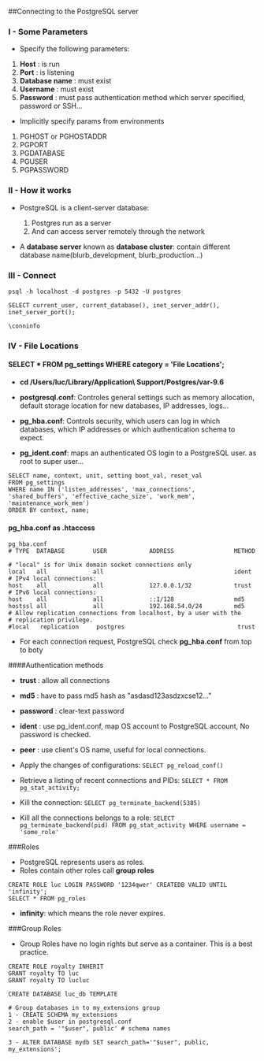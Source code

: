 ##Connecting to the PostgreSQL server

### I - Some Parameters
- Specify the following parameters:
1) **Host**             : is run
2) **Port**             : is listening
3) **Database name**    : must exist
4) **Username**         : must exist
5) **Password**         : must pass authentication method which server specified, password or SSH...

- Implicitly specify params from environments
1) PGHOST or PGHOSTADDR
2) PGPORT
3) PGDATABASE
4) PGUSER
5) PGPASSWORD

### II - How it works
 
- PostgreSQL is a client-server database:
    1) Postgres run as a server
    2) And can access server remotely through the network

- A **database server** known as **database cluster**: contain different database name(blurb_development, blurb_production...)

### III - Connect

```
psql -h localhost -d postgres -p 5432 -U postgres

SELECT current_user, current_database(), inet_server_addr(), inet_server_port();

\conninfo
```

### IV - File Locations

#### SELECT * FROM pg_settings WHERE category = 'File Locations'; 

- **cd /Users/luc/Library/Application\ Support/Postgres/var-9.6**

- **postgresql.conf**: Controles general settings such as memory allocation, default storage location for new databases, IP addresses, logs...

- **pg_hba.conf**: Controls security, which users can log in which databases, which IP addresses or which authentication schema to expect.

- **pg_ident.conf**: maps an authenticated OS login to a PostgreSQL user. as root to super user... 

```
SELECT name, context, unit, setting boot_val, reset_val
FROM pg_settings
WHERE name IN ('listen_addresses', 'max_connections', 'shared_buffers', 'effective_cache_size', 'work_mem', 'maintenance_work_mem')
ORDER BY context, name;
```


#### pg_hba.conf as .htaccess
```
pg_hba.conf
# TYPE  DATABASE        USER            ADDRESS                 METHOD

# "local" is for Unix domain socket connections only
local   all             all                                     ident
# IPv4 local connections:
host    all             all             127.0.0.1/32            trust
# IPv6 local connections:
host    all             all             ::1/128                 md5
hostssl all             all             192.168.54.0/24         md5
# Allow replication connections from localhost, by a user with the
# replication privilege.
#local   replication     postgres                                trust

```

- For each connection request, PostgreSQL check **pg_hba.conf** from top to boty

####Authentication methods
- **trust**     : allow all connections
- **md5**       : have to pass md5 hash as "asdasd123asdzxcse12..."
- **password**  : clear-text password
- **ident**     : use pg_ident.conf, map OS account to PostgreSQL account, No password is checked.
- **peer**      : use client's OS name, useful for local connections.

- Apply the changes of configurations: `SELECT pg_reload_conf()`
- Retrieve a listing of recent connections and PIDs: `SELECT * FROM pg_stat_activity;`
- Kill the connection: `SELECT pg_terminate_backend(5385)`
- Kill all the connections belongs to a role: ` SELECT pg_terminate_backend(pid) FROM pg_stat_activity WHERE username = 'some_role' `

###Roles

- PostgreSQL represents users as roles.
- Roles contain other roles call **group roles**

```
CREATE ROLE luc LOGIN PASSWORD '1234qwer' CREATEDB VALID UNTIL 'infinity';
SELECT * FROM pg_roles
```

- **infinity**: which means the role never expires.

###Group Roles

- Group Roles have no login rights but serve as a container. This is a best practice.

```
CREATE ROLE royalty INHERIT
GRANT royalty TO luc
GRANT royalty TO lucluc

CREATE DATABASE luc_db TEMPLATE

# Group databases in to my_extensions group
1 - CREATE SCHEMA my_extensions
2 - enable $user in postgresql.conf
search_path = '"$user", public'	# schema names

3 - ALTER DATABASE mydb SET search_path='"$user", public, my_extensions';

```


    
    




